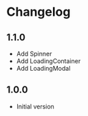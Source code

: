 # Changelog

## 1.1.0

- Add Spinner
- Add LoadingContainer
- Add LoadingModal

## 1.0.0

- Initial version
